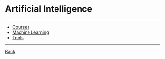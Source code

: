 # Artificial Intelligence

---

- [Courses](./AI/Courses.md)
- [Machine Learning](./MachineLearning/MachineLearning.md)
- [Tools](./AI/Tools.md)

---

[Back](./../README.md)
